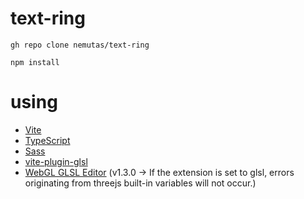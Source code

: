 # text-ring

```
gh repo clone nemutas/text-ring
```

```
npm install
```

# using

- [Vite](https://vitejs.dev/)
- [TypeScript](https://www.typescriptlang.org/)
- [Sass](https://sass-lang.com/)
- [vite-plugin-glsl](https://github.com/UstymUkhman/vite-plugin-glsl)
- [WebGL GLSL Editor](https://marketplace.visualstudio.com/items?itemName=raczzalan.webgl-glsl-editor) (v1.3.0 -> If the extension is set to glsl, errors originating from threejs built-in variables will not occur.)
